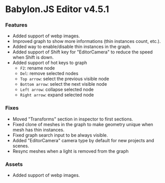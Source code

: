 # Babylon.JS Editor v4.5.1

### Features
- Added support of webp images.
- Improved graph to show more informations (thin instances count, etc.).
- Added way to enable/disable thin instances in the graph.
- Added support of Shift key for "EditorCamera" to reduce the speed when Shift is down.
- Added support of hot keys to graph
    - `F2`: rename node
    - `Del`: remove selected nodes
    - `Top arrow`: select the previous visible node
    - `Bottom arrow`: select the next visible node
    - `Left arrow`: collapse selected node
    - `Right arrow`: expand selected node

### Fixes
- Moved "Transforms" section in inspector to first sections.
- Fixed clone of meshes in the graph to make geometry unique when mesh has thin instances.
- Fixed graph search input to be always visible.
- Added "EditorCamera" camera type by default for new projects and scenes.
- Resync meshes when a light is removed from the graph

### Assets
- Added support of webp images.
